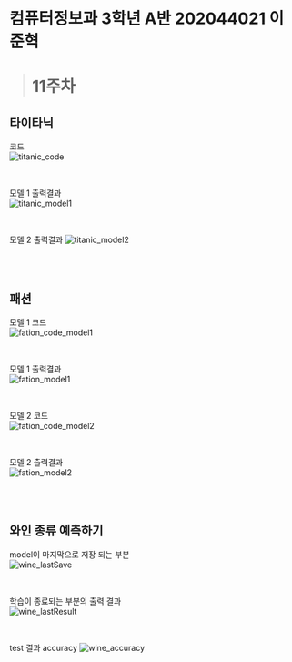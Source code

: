 # **컴퓨터정보과 3학년 A반 202044021 이준혁**


> # **11주차**

## 타이타닉

코드  
![titanic_code](/readme_image/titanic_code.png)  

<br>

모델 1 출력결과  
![titanic_model1](/readme_image/titanic_model1.png)  

<br>

모델 2 출력결과
![titanic_model2](/readme_image/titanic_model2.png)  

<br>
<br>

## 패션

모델 1 코드  
![fation_code_model1](/readme_image/fation_code_model1.png)  

<br>

모델 1 출력결과  
![fation_model1](/readme_image/fation_model1.png)  

<br>

모델 2 코드  
![fation_code_model2](/readme_image/fation_code_model2.png)  

<br>

모델 2 출력결과  
![fation_model2](/readme_image/fation_model2.png)  

<br>
<br>

## 와인 종류 예측하기  

model이 마지막으로 저장 되는 부분  
![wine_lastSave](readme_image/wine_lastSave.png)  

<br>

학습이 종료되는 부분의 출력 결과  
![wine_lastResult](readme_image/wine_lastResult.png)  

<br>

test 결과 accuracy
![wine_accuracy](/readme_image/wine_accuracy.png)  